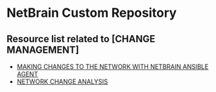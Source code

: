 # NetBrain Custom Repository

## Resource list related to [CHANGE MANAGEMENT]


* [MAKING CHANGES TO THE NETWORK WITH NETBRAIN ANSIBLE AGENT](Making%20Changes%20to%20the%20Network%20with%20NetBrain%20Ansible%20Agent/)
* [NETWORK CHANGE ANALYSIS](network%20change%20analysis/)

